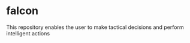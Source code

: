 # falcon
This repository enables the user to make tactical decisions and perform intelligent actions
